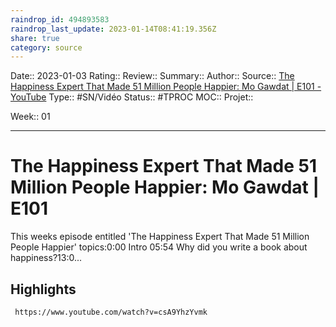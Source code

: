 ```yaml
---
raindrop_id: 494893583
raindrop_last_update: 2023-01-14T08:41:19.356Z
share: true
category: source
---
```


Date:: 2023-01-03
Rating::
Review:: 
Summary:: 
Author::
Source:: [The Happiness Expert That Made 51 Million People Happier: Mo Gawdat | E101 - YouTube](https://www.youtube.com/watch?v=csA9YhzYvmk)
Type:: #SN/Vidéo 
Status:: #TPROC
MOC::
Projet:: 

Week:: 01

***
# The Happiness Expert That Made 51 Million People Happier: Mo Gawdat | E101

This weeks episode entitled  'The Happiness Expert That Made 51 Million People Happier' topics:0:00 Intro 05:54 Why did you write a book about happiness?13:0...

## Highlights


```timestamp-url 
 https://www.youtube.com/watch?v=csA9YhzYvmk
 ```

